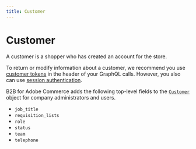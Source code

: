 ```yaml
---
title: Customer
---
```


# Customer

A customer is a shopper who has created an account for the store.

To return or modify information about a customer, we recommend you use [customer tokens](../../usage/authorization-tokens.md) in the header of your GraphQL calls. However, you also can use [session authentication](https://developer.adobe.com/commerce/webapi/get-started/authentication/gs-authentication-session).

B2B for Adobe Commerce adds the following top-level fields to the [`Customer`](https://developer.adobe.com/commerce/webapi/graphql-api/index.html#definition-Customer) object for company administrators and users.

* `job_title`
* `requisition_lists`
* `role`
* `status`
* `team`
* `telephone`
